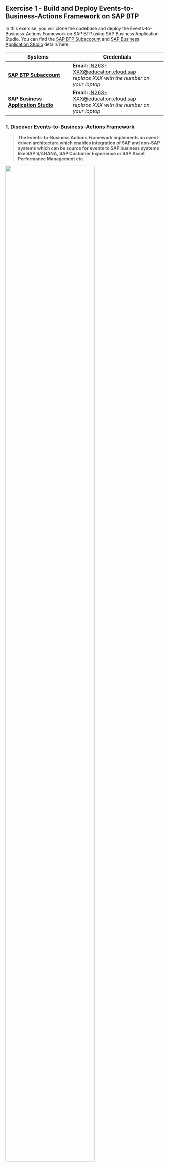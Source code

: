 ## Exercise 1 - Build and Deploy Events-to-Business-Actions Framework on SAP BTP 

In this exercise, you will clone the codebase and deploy the Events-to-Business-Actions Framework on SAP BTP using SAP Business Application Studio. You can find the [SAP BTP Subaccount](https://emea.cockpit.btp.cloud.sap/cockpit/?idp=tdct3ched1.accounts.ondemand.com#/globalaccount/e2a835b0-3011-4c79-818a-d7767c4627cd/subaccount/0e652f06-6ee7-48d1-8877-b84274456b22) and [SAP Business Application Studio](https://in263-ol7jr9xc.eu10cf.applicationstudio.cloud.sap/index.html) details here: 

| Systems | Credentials |
|---------|-------------|
| **[SAP BTP Subaccount](https://emea.cockpit.btp.cloud.sap/cockpit/?idp=tdct3ched1.accounts.ondemand.com#/globalaccount/e2a835b0-3011-4c79-818a-d7767c4627cd/subaccount/0e652f06-6ee7-48d1-8877-b84274456b22)** | **Email:** IN263-XXX@education.cloud.sap <br> _replace XXX with the number on your laptop_ |
| **[SAP Business Application Studio](https://in263-ol7jr9xc.eu10cf.applicationstudio.cloud.sap/index.html)**| **Email:** IN263-XXX@education.cloud.sap <br> _replace XXX with the number on your laptop_ |

### 1. Discover Events-to-Business-Actions Framework

>**The Events-to-Business Actions Framework implements an event-driven architecture which enables integration of SAP and non-SAP systems which can be source for events to SAP business systems like SAP S/4HANA, SAP Customer Experience or SAP Asset Performance Management etc.**

<img src="./images/framework.png" width="75%" height="90%" />  
    
<br>

**Understanding the framework**

The framework is developed using SAP Cloud Application Programming (CAP) Model and Node.js. It has primarily 3 components.
1. **Modeler**
    - Using the Modeler UI, you can configure the business actions that need to be triggered in the Business systems (Ex: Creation of Purchase Order Requisition in SAP S/4HANA, Service Ticket in SAP Service Cloud etc.) based on the incoming event. Modeler UI is built using SAP Fiori elements and provides the following tiles to configure action types, actions, and monitor the business action execution logs.
    - “Manage action” tile can be used to configure the business actions. It is integrated with SAP Destination Service so that you can select the required destination configured for SAP business system to add the endpoint and the payload that is needed to create the business action.
    - The modeler supports defining and chaining actions based on the context flow as depicted in below figure .
        - “Default action” is used by the processor to determine which main action needs to be triggered for an incoming event. Only one default action can be defined in modeler.
        - “Main action” is the action that can be used to create a transaction in the business system (Purchase Order Requisition, Service Tickets etc.).
        - “Pre-actions” are actions that are like supporting actions that are executed before the “Main Action” so that you can use the output parameters from them while creating “Main-Action”.
        - “Post-actions” are actions that are executed after the “Main Action” is successfully executed that you can use to trigger further business processes or notify any users/systems of the Business action creation.    
        <img src="./images/actionslogicflow.png" width="75%" height="90%" />  

2. **Processor**
    - Processor is the backend module that receives the event from SAP Integration Suite, Advanced Event Mesh topic and executes the corresponding business actions in the SAP S/4HANA system.
    - The processor executes the following steps once it receives an event:
        - Processes ‘Default Action’ to determine which business actions (Main Action) needs to be processed.
        - Fetches the respective business action definition and the associated pre/post actions.
        - Executes the defined pre-actions one by one and then executes the main business action. The processor replaces the respective dynamic values from the event/pre-actions before executing the main action.
        - Once the main action is successfully created, it executes the post-actions that are defined for this main action.

3. **Monitor**
    - Monitor application is used to monitor the status of the business actions and check the logs for troubleshooting.
    - You can drill down to the individual action execution to find out the respective logs and can be used for troubleshooting any failed execution.

### 2. Required SAP BTP Services

These are the technical prerequisites to deploy Events-to-Business-Actions Framework on SAP BTP.
- **Cloud Foundry Runtime** : Required for deploying and running the extension application in SAP BTP.
- **Authorization & Trust Management Service** : Required for securing the extension application in SAP BTP.
- **SAP Integration Suite,Advanced Event Mesh** : Required to receive events from Microsoft Azure IoT Central.
- **SAP HANA Cloud** : Backing service for the framework.
- **SAP HANA Schemas & HDI Containers** : Application database required to store action configuration and logs.
- **SAP Build Process Automation - Decisions capability** : SAP Build Process Automation - Decisions service to configure business decisions that needs to be taken based on the type of event received from Microsoft Azure IoT Central.
- **SAP Connectivity Service** : To establish connections between cloud applications and on-premise systems.
- **SAP Destination Service** : To find the destination information required to access a remote service or system from your extension application
- **SAP Private Link Service** : To establishe a private connection between selected SAP BTP services and selected services in your own IaaS provider accounts.
- **SAP Business Application Studio** : A powerful and modern development environment, tailored for efficient development of business applications for the Intelligent Enterprise.

All required services have been added to the BTP account and the details are provided here: [Systems and Credentials](../ex0/README.md/#4-systems-and-credentials)

### 3. Deploy the Extension Application - Step by Step Solution Guide

1. Open the [SAP Business Application Studio](https://in263-ol7jr9xc.eu10cf.applicationstudio.cloud.sap/index.html). If you are getting an option to choose IDP, then choose **tdct3ched1.accounts.ondemand.com**.

    <img src="./images/bas-entry-00.jpg" width="90%" height="90%" />  

2. Create a dev space by choosing **Create Dev Space** 

    <img src="./images/BAS_1.png" width="90%" height="90%" />  
    <!-- ![plot](./images/BAS_1.png) -->

    Provide a name e.g. **teched_xxx** where xxx is your id from email and choose **Full Stack Cloud Application** :    

    <img src="./images/BAS_2.png" width="90%" height="90%" /> 
    <!-- ![plot](./images/BAS_2.png) -->

    Wait till the status of your space shows **running**. Then click on the space which will open the application.

    <img src="./images/BAS_3.png" width="90%" height="90%" />
    <!-- ![plot](./images/BAS_3.png) -->

    
3. Click on **Clone from Git** and provide url: **https://github.com/SAP-samples/teched2023-IN263.git** 

    <img src="./images/BAS_4.png" width="90%" height="90%" />
    <!-- ![plot](./images/BAS_4.png) -->

    <img src="./images/BAS_5.png" width="90%" height="90%" />
    <!-- ![plot](./images/BAS_5.png) -->

    Then choose **open**.

    <img src="./images/BAS_6.png" width="90%" height="90%" />
    <!-- ![plot](./images/BAS_6.png) -->

4. Navigate to **action-management** directory. To do so, right click on **action-management** folder and choose **Open in integrated terminal**. 

    <img src="./images/BAS_7.jpg" width="90%" height="90%" />

    Your terminal will be as shown below. 

    <img src="./images/BAS_8.png" width="90%" height="90%" />
    <!-- ![plot](./images/BAS_8.png) -->

    Install the dependencies.
    ```cmd 
    npm install
    ```

    Build action-management application using following command:

    ```
    npm run build
    ```

5. Log in to Cloud Foundry Environment of your subaccount in SAP BTP to deploy the framework. For this follow the below step. 

    Open **Command Palette**: 

    <img src="./images/BAS_9.png" width="90%" height="90%" /> 
    <!-- ![plot](./images/BAS_9.png) -->

    Search and Choose **CF: Login to Cloud Foundry** in the prompt.

    <img src="./images/BAS_10.png" width="90%" height="90%" /> 
    <!-- ![plot](./images/BAS_10.png) -->

    This will open up the Cloud Foundry Sign In page. Choose **SSO Passcode** as authentication method. Then Click on **Open a new browser page to generate your SSO passcode** to generate your passcode. 

    <img src="./images/BAS_11.png" width="90%" height="90%" /> 
    <!-- ![plot](./images/BAS_11.png) -->

    If you are seeing **Choose Identity Provider** screen as show below, then fill **tdct3ched1-platform** as value in provider and choose **Sign in with alternative identity provider**.

    <img src="./images/BAS_12.png" width="90%" height="90%" /> 
    <!-- ![plot](./images/BAS_12.png) -->

    Copy the **SSO passcode**.

    <img src="./images/BAS_13.png" width="90%" height="90%" /> 
    <!-- ![plot](./images/BAS_13.png) -->

    Paste the passcode. and Choose **Sign in**.

    <img src="./images/BAS_14.png" width="90%" height="90%" /> 
    <!-- ![plot](./images/BAS_14.png) -->

    Once signed in successfully, Choose Org and Space as shown below. Based on authorization, you should see one org and one space only. Then Choose **Apply**

    <img src="./images/BAS_15.png" width="90%" height="90%" /> 
    <!-- ![plot](./images/BAS_15.png) -->

    Then a successfull notification will be displayed as shown below:

    <img src="./images/BAS_16.png" width="90%" height="90%" /> 
    <!-- ![plot](./images/BAS_16.png) -->

6. Deploy the application using following command in your terminal.

    ```cmd
    npm run deploy
    ```

    You should see the following logs as shown. Keep a note of the url shown in the log for action-management application.

    <img src="./images/BAS_17.png" width="90%" height="90%" /> 
    <!-- ![plot](./images/BAS_17.png) -->

    Alternatively, You can also check the status of your applications in the [SAP BTP cockpit](https://emea.cockpit.btp.cloud.sap/cockpit/?idp=tdct3ched1.accounts.ondemand.com#/globalaccount/e2a835b0-3011-4c79-818a-d7767c4627cd/subaccount/0e652f06-6ee7-48d1-8877-b84274456b22) by navigation to Space and Application. Click on **action-management** application and keep a note of the URL.

    <img src="./images/SAPBTPCockpit.png" width="90%" height="90%" /> 
    <!-- ![plot](./images/SAPBTPCockpit.png) -->

### 4. Congratulations!

Congratulations on completing your Exercise 1! You have successfully deployed the Events-to-Business-Actions Framework on SAP BTP.

Let's Continue to - [Exercise 2 - Configure SAP Integration Suite, Advanced Event Mesh](../ex2/README.md)
